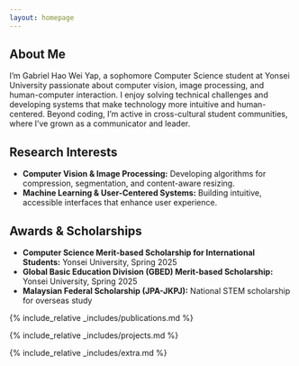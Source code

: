 ```yaml
---
layout: homepage
---
```


## About Me

I’m Gabriel Hao Wei Yap, a sophomore Computer Science student at Yonsei University passionate about computer vision, image processing, and human-computer interaction. I enjoy solving technical challenges and developing systems that make technology more intuitive and human-centered. Beyond coding, I’m active in cross-cultural student communities, where I’ve grown as a communicator and leader.

## Research Interests

- **Computer Vision & Image Processing:** Developing algorithms for compression, segmentation, and content-aware resizing.
- **Machine Learning & User-Centered Systems:** Building intuitive, accessible interfaces that enhance user experience.

## Awards & Scholarships

- **Computer Science Merit-based Scholarship for International Students:** Yonsei University, Spring 2025
- **Global Basic Education Division (GBED) Merit-based Scholarship:** Yonsei University, Spring 2025
- **Malaysian Federal Scholarship (JPA-JKPJ):** National STEM scholarship for overseas study

{% include_relative _includes/publications.md %}

{% include_relative _includes/projects.md %}

{% include_relative _includes/extra.md %}


